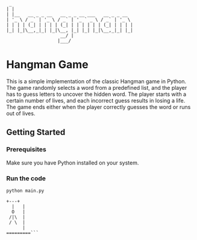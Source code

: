 
``` 
 _
| |
| |__   __ _ _ __   __ _ _ __ ___   __ _ _ __  
| '_ \ / _` | '_ \ / _` | '_ ` _ \ / _` | '_ \ 
| | | | (_| | | | | (_| | | | | | | (_| | | | |
|_| |_|\__,_|_| |_|\__, |_| |_| |_|\__,_|_| |_|
                    __/ |
                   |___/ 
```

# Hangman Game

This is a simple implementation of the classic Hangman game in Python. The game randomly selects a word from a predefined list, and the player has to guess letters to uncover the hidden word. The player starts with a certain number of lives, and each incorrect guess results in losing a life. The game ends either when the player correctly guesses the word or runs out of lives.

## Getting Started

### Prerequisites

Make sure you have Python installed on your system.

### Run the code

```python main.py ```


```  
+---+
  |   |
  O   |
 /|\  |
 / \  |
      |
=========```